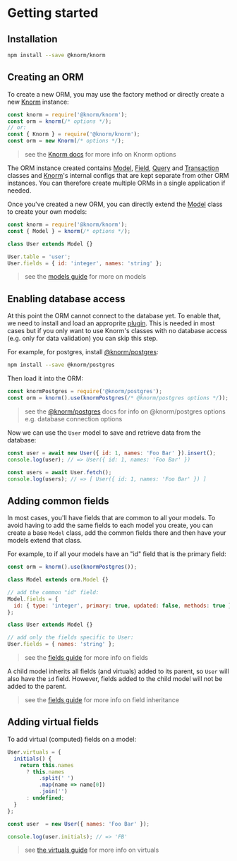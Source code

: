 # Getting started

## Installation

```bash
npm install --save @knorm/knorm
```

## Creating an ORM

To create a new ORM, you may use the factory method or directly create a new
[Knorm](api/knorm.md#knorm) instance:

```js
const knorm = require('@knorm/knorm');
const orm = knorm(/* options */);
// or:
const { Knorm } = require('@knorm/knorm');
const orm = new Knorm(/* options */);
```

> see the [Knorm docs](api/knorm.md#knorm) for more info on Knorm options

The ORM instance created contains [Model](api/model.md#model), [Field](api/field.md#field),
[Query](api/query.md#query) and [Transaction](api/transaction.md#transaction)
classes and [Knorm](api/knorm.md#knorm)'s internal configs that are kept separate
from other ORM instances. You can therefore create multiple ORMs in a single
application if needed.

Once you've created a new ORM, you can directly extend the [Model](api/model.md#model)
class to create your own models:

```js
const knorm = require('@knorm/knorm');
const { Model } = knorm(/* options */);

class User extends Model {}

User.table = 'user';
User.fields = { id: 'integer', names: 'string' };
```

> see the [models guide](guides/fields.md#fields) for more on models

## Enabling database access

At this point the ORM cannot connect to the database yet. To enable that, we need
to install and load an approprite [plugin](guides/plugins.md#available-plugins).
This is needed in most cases but if you only want to use Knorm's classes with no
database access (e.g. only for data validation) you can skip this step.

For example, for postgres, install
[@knorm/postgres](https://www.npmjs.com/package/@knorm/postgres):

```bash
npm install --save @knorm/postgres
```

Then load it into the ORM:

```js
const knormPostgres = require('@knorm/postgres');
const orm = knorm().use(knormPostgres(/* @knorm/postgres options */));
```

> see the [@knorm/postgres](https://www.npmjs.com/package/@knorm/postgres) docs
> for info on @knorm/postgres options e.g. database connection options

Now we can use the `User` model to save and retrieve data from the database:

```js
const user = await new User({ id: 1, names: 'Foo Bar' }).insert();
console.log(user); // => User({ id: 1, names: 'Foo Bar' })

const users = await User.fetch();
console.log(users); // => [ User({ id: 1, names: 'Foo Bar' }) ]
```

## Adding common fields

In most cases, you'll have fields that are common to all your models. To avoid
having to add the same fields to each model you create, you can create a base
`Model` class, add the common fields there and then have your models extend that
class.

For example, to if all your models have an "id" field that is the primary field:

```js
const orm = knorm().use(knormPostgres());

class Model extends orm.Model {}

// add the common "id" field:
Model.fields = {
  id: { type: 'integer', primary: true, updated: false, methods: true }
};

class User extends Model {}

// add only the fields specific to User:
User.fields = { names: 'string' };
```

> see the [fields guide](guides/fields.md#fields) for more info on fields

A child model inherits all fields (and virtuals) added to its parent, so `User`
will also have the `id` field. However, fields added to the child model will not
be added to the parent.

> see the [fields guide](guides/fields.md#field-inheritance) for more info on
> field inheritance

## Adding virtual fields

To add virtual (computed) fields on a model:

```js
User.virtuals = {
  initials() {
    return this.names
      ? this.names
          .split(' ')
          .map(name => name[0])
          .join('')
      : undefined;
  }
};

const user  = new User({ names: 'Foo Bar' });

console.log(user.initials); // => 'FB'
```

> see [the virtuals guide](guides/virtuals.md#virtuals) for more info on virtuals
